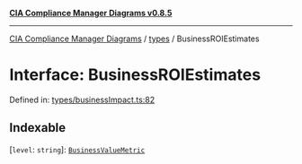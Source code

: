 [**CIA Compliance Manager Diagrams v0.8.5**](../../README.md)

***

[CIA Compliance Manager Diagrams](../../modules.md) / [types](../README.md) / BusinessROIEstimates

# Interface: BusinessROIEstimates

Defined in: [types/businessImpact.ts:82](https://github.com/Hack23/cia-compliance-manager/blob/b7c3bc9644fb5b9d82b5b184ba290206da25104b/src/types/businessImpact.ts#L82)

## Indexable

\[`level`: `string`\]: [`BusinessValueMetric`](BusinessValueMetric.md)
